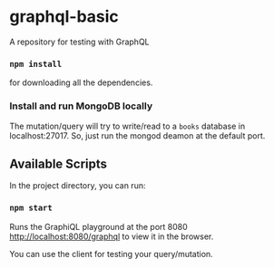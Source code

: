 # graphql-basic
A repository for testing with GraphQL

### `npm install`
for downloading all the dependencies.

### Install and run MongoDB locally
The mutation/query will try to write/read to a `books` database in localhost:27017. So, just run the mongod deamon at the default port.

## Available Scripts

In the project directory, you can run:

### `npm start`
Runs the GraphiQL playground at the port 8080
[http://localhost:8080/graphql](http://localhost:8080/graphql) to view it in the browser.


You can use the client for testing your query/mutation.

